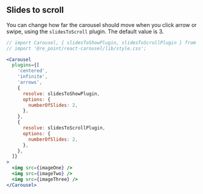 ## Slides to scroll

You can change how far the carousel should move when you click arrow or swipe, using the `slidesToScroll` plugin. The default value is 3.

```jsx render
// import Carousel, { slidesToShowPlugin, slidesToScrollPlugin } from '@re_point/react-carousel';
// import '@re_point/react-carousel/lib/style.css';

<Carousel
  plugins={[
    'centered',
    'infinite',
    'arrows',
    {
      resolve: slidesToShowPlugin,
      options: {
        numberOfSlides: 2,
      },
    },
    {
      resolve: slidesToScrollPlugin,
      options: {
        numberOfSlides: 2,
      },
    },
  ]}
>
  <img src={imageOne} />
  <img src={imageTwo} />
  <img src={imageThree} />
</Carousel>
```
